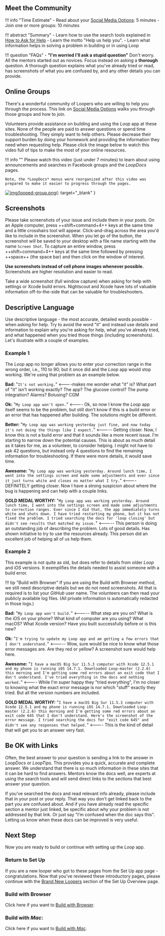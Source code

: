 ## Meet the Community

!!! info "Time Estimate"
    - Read about your [Social Media Options](../intro/loopdocs-how-to.md#how-to-find-help): 5 minutes
    - Join one or more groups: 10 minutes

!!! abstract "Summary"
    - Learn how to use the search tools explained in [How to Ask for Help](../intro/loopdocs-how-to.md#how-to-ask-for-help)
    - Learn the motto "Help us help you".
    - Learn what information helps in solving a problem in building or in using Loop

!!! question "FAQs"
    - **"I'm worried I'll ask a stupid question"** Don't worry. All the mentors started out as novices. Focus instead on asking a **thorough** question. A thorough question explains what you've already tried or read, has screenshots of what you are confused by, and any other details you can provide.

## Online Groups

There's a wonderful community of Loopers who are willing to help you through the process. This link on [Social Media Options](../intro/loopdocs-how-to.md#how-to-find-help) walks you through those groups and how to join.

Volunteers provide assistance on building and using the *Loop* app at these sites. None of the people are paid to answer questions or spend time troubleshooting. They simply want to help others. Please decrease their support burden by doing your homework and providing the information they need when requesting help. Please click the image below to watch this video full of tips to make the most of your online resources.

!!! info ""
    Please watch this video (just under 7 minutes) to learn about using announcements and searches in Facebook groups and the *LoopDocs* pages.

    Note, the *LoopDocs* menus were reorganized after this video was prepared to make it easier to progress through the pages.   

[![img/looped-group.png](img/looped-group.png)](https://youtu.be/_vSN6C-Uo04){: target="_blank" }

## Screenshots

Please take screenshots of your issue and include them in your posts. On an Apple computer, press ++shift+command+4++ keys at the same time and a little crosshairs tool will appear. Click-and-drag across the area you'd like to include in the screenshot. When you let go of the button, the screenshot will be saved to your desktop with a file name starting with the name `Screen Shot`. To capture an entire window, press ++shift+command+4++ keys at the same time followed by pressing ++space++ (the  space bar) and then click on the window of interest.

**Use screenshots instead of cell phone images whenever possible.** Screenshots are higher resolution and easier to read.

Take a wide screenshot (full window capture) when asking for help with settings or Xcode build errors. Nightscout and Xcode have lots of valuable information off-to-the-side that can be valuable for troubleshooters.

## Descriptive Language

Use descriptive language - the most accurate, detailed words possible - when asking for help. Try to avoid the word "it" and instead use details and information to explain why you're asking for help, what you've already tried, and what happened when you tried those things (including screenshots). Let's illustrate with a couple of examples.

### Example 1

The *Loop* app no longer allows you to enter your correction range in the wrong order, i.e., 110 to 90; but it once did and the *Loop* app would stop working. We're using that problem as an example below.

**Bad:** "`It's not working.`" <----makes me wonder what "it" is? What part of "it" isn't working exactly? The app? The glucose control? The pump integration? Alarms? Bolusing? CGM

**Ok:** "`My Loop app won't open.`" <---- Ok, so now I know the *Loop* app itself seems to be the problem, but still don't know if this is a build error or an error that has happened after building. The solutions might be different.

**Better:** "`My Loop app was working yesterday just fine, and now today it's not doing the things like I expect.`" <----- Getting closer. Now, I know this is not a build error and that it sounds like a more recent issue. I'm starting to narrow down the potential causes. This is about as much detail as it takes for me, as a volunteer, to consider helping. I might not have to ask 42 questions, but instead only 4 questions to find the remaining information for troubleshooting. If there were more details, it would save time.

**Awesome:** "`My Loop app was working yesterday. Around lunch time, I went into the settings screen and made some adjustments and ever since it just turns white and closes no matter what I try.`" <---- DEFINITELY getting closer. Now I have a strong suspicion about where the bug is happening and can help with a couple links.

**GOLD MEDAL WORTHY:** "`My Loop app was working yesterday. Around lunch time, I went into the settings screen and made some adjustments to correction ranges. Ever since I did that, the app immediately turns white and shuts down. I have tried restarting my phone, but it has not fixed the problem. I tried searching the docs for 'loop closing' but didn't see results that matched my issue.`" <----- This person is doing an outstanding job of describing the problem. Lots of good details. Has shown initiative to try to use the resources already. This person did an excellent job of helping all of us help them.

### Example 2

This example is not quite as old, but does refer to details from older *Loop* and *iOS* versions. It exemplifies the details needed to assist someone with a build error.

!!! tip "Build with Browser"
    If you are using the Build with Browser method, we still need descriptive details but we do not need screenshots. All that is required is to list your *GitHub* user name. The volunteers can then read your publicly available log files. (All private information is automatically redacted in those logs.)

**Bad:** "`My Loop app won't build.`" <----- What step are you on? What is the iOS on your phone? What kind of computer are you using? What macOS? What Xcode version? Have you built successfully before or is this new?

**Ok:** "`I'm trying to update my Loop app and am getting a few errors that I don't understand.`" <----- Wow, sure would be nice to know what those error messages are. Are they red or yellow? A screenshot sure would help here.

**Awesome:** "`I have a macOS Big Sur 11.5.3 computer with Xcode 12.5.1 and my phone is running iOS 14.7.1. Downloaded Loop-master (2.2.6) this morning and I'm getting some red errors about an exit code that I don't understand. I've tried everything in the docs and nothing worked.`" <---- While I'm super happy they "tried everything", I'm no closer to knowing what the exact error message is nor which "stuff" exactly they tried. But all the version numbers are included.

**GOLD MEDAL WORTHY:** "`I have a macOS Big Sur 11.5.3 computer with Xcode 12.5.1 and my phone is running iOS 14.7.1. Downloaded Loop-master (2.2.6) this morning and I'm getting some red errors about an exit code 645 that I don't understand. Here's the screenshot of the error message. I tried searching the docs for "exit code 645" and didn't see any responses that helped.`" <---- This is the kind of detail that will get you to an answer very fast.

## Be OK with Links

Often, the best answer to your question is sending a link to the answer in *LoopDocs* or *LoopTips*.  This provides you a quick, accurate and complete answer. We understand that there is so much information in these sites that it can be hard to find answers.  Mentors know the docs well, are experts at using the search tools and will send direct links to the sections that best answer your question.

If you've searched the docs and read relevant info already, please include that in your post or your reply. That way you don't get linked back to the part you are confused about. And if you have already read the specific section a mentor just linked, be specific about why your problem is not addressed by that link.  Or just say "I'm confused when the doc says this". Letting us know when these docs can be improved is very useful.

## Next Step

Now you are ready to build or continue with setting up the *Loop* app.

### Return to Set Up

If you are a new looper who got to these pages from the Set Up app page - congratulations. Now that you've reviewed these introductory pages, please continue with the [Brand New Loopers](../loop-3/loop-3-overview.md#brand-new-loopers) section of the Set Up Overview page.

### Build with Browser

Click here if you want to [Build with Browser](../browser/bb-overview.md).

### Build with *Mac*:

Click here if you want to [Build with *Mac*](../build/overview.md).

